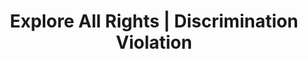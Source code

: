 ---
title: Explore All Rights | Discrimination Violation
layout: entitlement
experience: "I was discriminated against based on my genetic information."
right: equality-rights

entitlement:
  - header: You have the right to be treated equally.
  - description: You have a right to be treated equally regardless of genetic information. Genetic information includes information about an individual's genetic tests and the genetic tests of an individual's family members, as well as information about any disease, disorder or condition of an individual's family members (i.e. an individual's family medical history). You have a right to complain about discrimination, file a charge of discrimination, and participate in an employment discrimination investigation or lawsuit..

actions:
  - { header: "File a charge to protect yourself.", description: "You have a right to be treated equally, start by filing a charge with the Equal Employment Opportunity Commission.", id: "eeoc-claim", cta: "File Now" }

---
